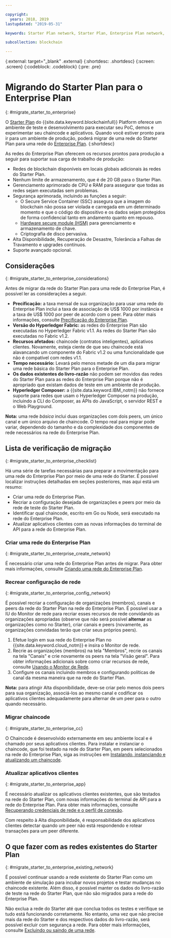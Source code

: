 ```yaml
---

copyright:
  years: 2018, 2019
lastupdated: "2019-05-31"

keywords: Starter Plan network, Starter Plan, Enterprise Plan network, Enterprise Plan, migration

subcollection: blockchain

---
```


{:external: target="_blank" .external}
{:shortdesc: .shortdesc}
{:screen: .screen}
{:codeblock: .codeblock}
{:pre: .pre}

# Migrando do Starter Plan para o Enterprise Plan
{: #migrate_starter_to_enterprise}

O [Starter Plan](/docs/services/blockchain?topic=blockchain-starter-plan-about#starter-plan-about) do {{site.data.keyword.blockchainfull}} Platform oferece um ambiente de teste e desenvolvimento para executar seu PoC, demos e experimentar seu chaincode e aplicativos. Quando você estiver pronto para ir para um ambiente de produção, poderá migrar de uma rede do Starter Plan para uma rede do [Enterprise Plan](/docs/services/blockchain?topic=blockchain-enterprise-plan-about#enterprise-plan-about).
{:shortdesc}

As redes do Enterprise Plan oferecem os recursos prontos para produção a seguir para suportar sua carga de trabalho de produção:

- Redes de blockchain disponíveis em locais globais adicionais às redes do Starter Plan.
- Nenhum limite de armazenamento, que é de 20 GB para o Starter Plan.
- Gerenciamento aprimorado de CPU e RAM para assegurar que todas as redes sejam executadas sem problemas.
- Segurança aprimorada, incluindo as funções a seguir:
  - O Secure Service Container (SSC) assegura que a imagem do blockchain não possa ser violada e carregada em um determinado momento e que o código do dispositivo e os dados sejam protegidos de forma confidencial tanto em andamento quanto em repouso.
  - [Hardware secure module (HSM)](/docs/services/blockchain?topic=blockchain-glossary#glossary-hsm) para gerenciamento e armazenamento de chave.
  - Criptografia de disco pervasiva.
- Alta Disponibilidade, Recuperação de Desastre, Tolerância a Falhas de Travamento e upgrades contínuos.
- Suporte avançado opcional.

## Considerações
{: #migrate_starter_to_enterprise_considerations}

Antes de migrar da rede do Starter Plan para uma rede do Enterprise Plan, é possível ler as considerações a seguir.

- **Precificação:** a taxa mensal de sua organização para usar uma rede do Enterprise Plan inclui a taxa de associação de US$ 1000 por instância e a taxa de US$ 1000 por peer de acordo com o peer. Para obter mais informações, consulte [Precificação do Enterprise Plan](/docs/services/blockchain/howto?topic=blockchain-ibp-pricing#ibp-pricing-enterprise-plan).
- **Versão do Hyperledger Fabric:** as redes do Enterprise Plan são executadas no Hyperledger Fabric v1.1. As redes do Starter Plan são executadas no Fabric v1.2.
- **Recursos afetados:** chaincode (contratos inteligentes), aplicativos clientes. Novamente, esteja ciente de que seu chaincode está alavancando um componente do Fabric v1.2 ou uma funcionalidade que não é compatível com redes v1.1.
- **Tempo necessário:** Levará pelo menos metade de um dia para migrar uma rede básica do Starter Plan para o Enterprise Plan.
- **Os dados existentes do livro-razão** não podem ser movidos das redes do Starter Plan para as redes do Enterprise Plan porque não é apropriado que existam dados de teste em um ambiente de produção.
- **Hyperledger Composer:** a {{site.data.keyword.IBM_notm}} não fornece suporte para redes que usam o Hyperledger Composer na produção, incluindo a CLI do Composer, as APIs do JavaScript, o servidor REST e o Web Playground.

**Nota:** uma rede *básica* inclui duas organizações com dois peers, um único canal e um único arquivo de chaincode. O tempo real para migrar pode variar, dependendo do tamanho e da complexidade dos componentes de rede necessários na rede do Enterprise Plan.

## Lista de verificação de migração
{: #migrate_starter_to_enterprise_checklist}

Há uma série de tarefas necessárias para preparar a movimentação para uma rede do Enterprise Plan por meio de uma rede do Starter. É possível localizar instruções detalhadas em seções posteriores, mas aqui está um resumo:

- Criar uma rede do Enterprise Plan.
- Recriar a configuração desejada de organizações e peers por meio da rede de teste do Starter Plan.
- Identificar qual chaincode, escrito em Go ou Node, será executado na rede do Enterprise Plan.
- Atualizar aplicativos clientes com as novas informações do terminal de API para a rede do Enterprise Plan.

### Criar uma rede do Enterprise Plan
{: #migrate_starter_to_enterprise_create_network}

É necessário criar uma rede do Enterprise Plan antes de migrar. Para obter mais informações, consulte [Criando uma rede do Enterprise Plan](/docs/services/blockchain?topic=blockchain-getting-started-with-enterprise-plan#getting-started-with-enterprise-plan-create-network).

### Recrear configuração de rede
{: #migrate_starter_to_enterprise_config_network}

É possível recriar a configuração de organizações (membros), canais e peers da rede do Starter Plan na rede do Enterprise Plan. É possível usar a IU do Monitor de rede para recriar esses recursos de rede convidando as organizações apropriadas (observe que não será possível **alternar** as organizações como no Starter), criar canais e peers (novamente, as organizações convidadas terão que criar seus próprios peers).

1. Efetue login em sua rede do Enterprise Plan no {{site.data.keyword.cloud_notm}} e insira o Monitor de rede.
2. Recrie as organizações (membros) na tela "Membros", recrie os canais na tela "Canais" e crie novamente os peers na tela "Visão geral". Para obter informações adicionais sobre como criar recursos de rede, consulte [Usando o Monitor de Rede](/docs/services/blockchain?topic=blockchain-ibp-dashboard#ibp-dashboard-overview).
3. Configure os canais incluindo membros e configurando políticas de canal da mesma maneira que na rede do Starter Plan.

**Nota:** para atingir Alta disponibilidade, deve-se criar pelo menos dois peers para sua organização, associá-los ao mesmo canal e codificar os aplicativos clientes adequadamente para alternar de um peer para o outro quando necessário.

### Migrar chaincode
{: #migrate_starter_to_enterprise_cc}

O Chaincode é desenvolvido externamente em seu ambiente local e é chamado por seus aplicativos clientes. Para instalar e instanciar o chaincode, que foi testado na rede do Starter Plan, em peers selecionados na rede do Enterprise Plan, siga as instruções em [Instalando, instanciando e atualizando um chaincode](/docs/services/blockchain/howto?topic=blockchain-install-instantiate-chaincode#install-instantiate-chaincode-install-cc).

### Atualizar aplicativos clientes
{: #migrate_starter_to_enterprise_app}

É necessário atualizar os aplicativos clientes existentes, que são testados na rede do Starter Plan, com novas informações do terminal de API para a rede do Enterprise Plan. Para obter mais informações, consulte [Recuperando credenciais de rede e o perfil de conexão](/docs/services/blockchain?topic=blockchain-getting-started-with-enterprise-plan#getting-started-with-enterprise-plan-retrieve-credentials).

Com respeito à Alta disponibilidade, é responsabilidade dos aplicativos clientes detectar quando um peer não está respondendo e rotear transações para um peer diferente.

## O que fazer com as redes existentes do Starter Plan
{: #migrate_starter_to_enterprise_existing_network}

É possível continuar usando a rede existente do Starter Plan como um ambiente de simulação para incubar novos projetos e testar mudanças no chaincode existente. Além disso, é possível manter os dados do livro-razão de teste na rede do Starter Plan, que não são migrados para a rede do Enterprise Plan.

Não exclua a rede do Starter até que conclua todos os testes e verifique se tudo está funcionando corretamente. No entanto, uma vez que não precise mais da rede do Starter e dos respectivos dados do livro-razão, será possível excluir com segurança a rede. Para obter mais informações, consulte [Excluindo ou saindo de uma rede](/docs/services/blockchain?topic=blockchain-getting-started-with-starter-plan#getting-started-with-starter-plan-delete-network).
